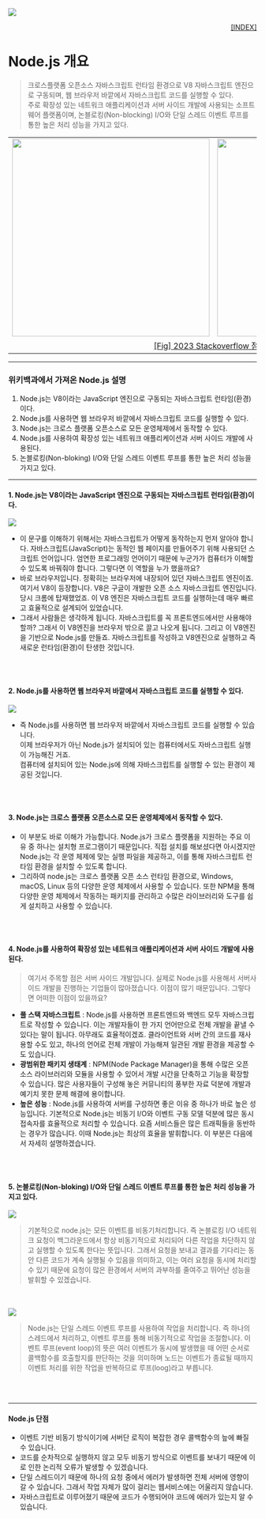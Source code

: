 <img src="../images/nodejs_logo.png">
<p style="text-align: right"> 
    <a href="../README.md">[INDEX]</a>
</p>

# Node.js 개요
> 크로스플랫폼 오픈소스 자바스크립트 런타임 환경으로 V8 자바스크립트 엔진으로 구동되며, 웹 브라우저 바깥에서 자바스크립트 코드를 실행할 수 있다. <br/>
> 주로 확장성 있는 네트워크 애플리케이션과 서버 사이드 개발에 사용되는 소프트웨어 플랫폼이며, 논블로킹(Non-blocking) I/O와 단일 스레드 이벤트 루프를 통한 높은 처리 성능을 가지고 있다.

<table border="0px" width="800">
  <tr>
    <td width="50%">
      <img src="../images/wiki_nodejs_01.png" width="400">
    </td>
    <td width="50%">
      <img src="../images/wiki_nodejs_02.png" width="400">
     </td>
  </tr>
  <tr>
    <td colspan="2" align="center">
      <a href="https://en.wikipedia.org/wiki/Node.js">
      [Fig] 2023 Stackoverflow 점유률
      </a>
    </td>
  </tr>
</table>


---
### 위키백과에서 가져온 Node.js 설명
1. Node.js는 V8이라는 JavaScript 엔진으로 구동되는 자바스크립트 런타임(환경)이다.
2. Node.js를 사용하면 웹 브라우저 바깥에서 자바스크립트 코드를 실행할 수 있다.
3. Node.js는 크로스 플랫폼 오픈소스로 모든 운영체제에서 동작할 수 있다.
4. Node.js를 사용하여 확장성 있는 네트워크 애플리케이션과 서버 사이드 개발에 사용된다.
5. 논블로킹(Non-bloking) I/O와 단일 스레드 이벤트 루프를 통한 높은 처리 성능을 가지고 있다.

---

#### 1. Node.js는 V8이라는 JavaScript 엔진으로 구동되는 자바스크립트 런타임(환경)이다.

<img src="../images/wiki_nodejs_11.png">

- 이 문구를 이해하기 위해서는 자바스크립트가 어떻게 동작하는지 먼저 알아야 합니다. 자바스크립트(JavaScript)는 동적인 웹 페이지를 만들어주기 위해 사용되던 스크립트 언어입니다. 엄연한 프로그래밍 언어이기 때문에 누군가가 컴퓨터가 이해할 수 있도록 바꿔줘야 합니다. 그렇다면 이 역할을 누가 했을까요?
- 바로 브라우저입니다. 정확히는 브라우저에 내장되어 있던 자바스크립트 엔진이죠. 여기서 V8이 등장합니다. V8은 구글이 개발한 오픈 소스 자바스크립트 엔진입니다. 당시 크롬에 탑재했었죠. 이 V8 엔진은 자바스크립트 코드를 실행하는데 매우 빠르고 효율적으로 설계되어 있었습니다.
- 그래서 사람들은 생각하게 됩니다. 자바스크립트를 꼭 프론트엔드에서만 사용해야 할까? 그래서 이 V8엔진을 브라우저 밖으로 끌고 나오게 됩니다. 그리고 이 V8엔진을 기반으로 Node.js를 만들죠. 자바스크립트를 작성하고 V8엔진으로 실행하고 즉 새로운 런타임(환경)이 탄생한 것입니다.
<br/>
<br/>

#### 2. Node.js를 사용하면 웹 브라우저 바깥에서 자바스크립트 코드를 실행할 수 있다.

<img src="../images/wiki_nodejs_12.png">

- 즉 Node.js를 사용하면 웹 브라우저 바깥에서 자바스크립트 코드를 실행할 수 있습니다. <br/>
이제 브라우저가 아닌 Node.js가 설치되어 있는 컴퓨터에서도 자바스크립트 실행이 가능해진 거죠. <br/>
컴퓨터에 설치되어 있는 Node.js에 의해 자바스크립트를 실행할 수 있는 환경이 제공된 것입니다.
<br/>
<br/>

#### 3. Node.js는 크로스 플랫폼 오픈소스로 모든 운영체제에서 동작할 수 있다.
- 이 부분도 바로 이해가 가능합니다. Node.js가 크로스 플랫폼을 지원하는 주요 이유 중 하나는 설치형 프로그램이기 때문입니다. 직접 설치를 해보셨다면 아시겠지만 Node.js는 각 운영 체제에 맞는 실행 파일을 제공하고, 이를 통해 자바스크립트 런타임 환경을 설치할 수 있도록 합니다.
- 그리하여 node.js는 크로스 플랫폼 오픈 소스 런타임 환경으로, Windows, macOS, Linux 등의 다양한 운영 체제에서 사용할 수 있습니다. 또한 NPM을 통해 다양한 운영 체제에서 작동하는 패키지를 관리하고 수많은 라이브러리와 도구를 쉽게 설치하고 사용할 수 있습니다.
<br/>
<br/>

#### 4. Node.js를 사용하여 확장성 있는 네트워크 애플리케이션과 서버 사이드 개발에 사용된다.
> 여기서 주목할 점은 서버 사이드 개발입니다. 실제로 Node.js를 사용해서 서버사이드 개발을 진행하는 기업들이 많아졌습니다. 이점이 많기 때문입니다. 그렇다면 어떠한 이점이 있을까요?

- **풀 스택 자바스크립트** : Node.js를 사용하면 프론트엔드와 백엔드 모두 자바스크립트로 작성할 수 있습니다. 이는 개발자들이 한 가지 언어만으로 전체 개발을 끝낼 수 있다는 말이 됩니다. 아무래도 효율적이겠죠. 클라이언트와 서버 간의 코드를 재사용할 수도 있고, 하나의 언어로 전체 개발이 가능해져 일관된 개발 환경을 제공할 수도 있습니다.
- **광범위한 패키지 생태계** : NPM(Node Package Manager)을 통해 수많은 오픈 소스 라이브러리와 모듈을 사용할 수 있어서 개발 시간을 단축하고 기능을 확장할 수 있습니다. 많은 사용자들이 구성해 놓은 커뮤니티의 풍부한 자료 덕분에 개발과 예기치 못한 문제 해결에 용이합니다.
- **높은 성능** : Node.js를 사용하여 서버를 구성하면 좋은 이유 중 하나가 바로 높은 성능입니다. 기본적으로 Node.js는 비동기 I/O와 이벤트 구동 모델 덕분에 많은 동시 접속자를 효율적으로 처리할 수 있습니다. 요즘 서비스들은 많은 트래픽들을 동반하는 경우가 많습니다. 이때 Node.js는 최상의 효율을 발휘합니다. 이 부분은 다음에서 자세히 설명하겠습니다.
<br/>
<br/>

#### 5. 논블로킹(Non-bloking) I/O와 단일 스레드 이벤트 루프를 통한 높은 처리 성능을 가지고 있다.

<img src="../images/wiki_nodejs_13.png">

> 기본적으로 node.js는 모든 이벤트를 비동기처리합니다. 즉 논블로킹 I/O 네트워크 요청이 백그라운드에서 항상 비동기적으로 처리되어 다른 작업을 차단하지 않고 실행할 수 있도록 한다는 뜻입니다. 그래서 요청을 보내고 결과를 기다리는 동안 다른 코드가 계속 실행될 수 있음을 의미하고, 이는 여러 요청을 동시에 처리할 수 있기 때문에 요청이 많은 환경에서 서버의 과부하를 줄여주고 뛰어난 성능을 발휘할 수 있겠습니다.
<br/>
<br/>

<img src="../images/wiki_nodejs_14.png">

> Node.js는 단일 스레드 이벤트 루프를 사용하여 작업을 처리합니다. 즉 하나의 스레드에서 처리하고, 이벤트 루프를 통해 비동기적으로 작업을 조절합니다. 이벤트 루프(event loop)의 뜻은 여러 이벤트가 동시에 발생했을 때 어떤 순서로 콜백함수를 호출할지를 판단하는 것을 의미하며 노드는 이벤트가 종료될 때까지 이벤트 처리를 위한 작업을 반복하므로 루프(loog)라고 부릅니다.
<br/>
<br/>

---
#### Node.js 단점
- 이벤트 기반 비동기 방식이기에 서버단 로직이 복잡한 경우 콜백함수의 늪에 빠질 수 있습니다.
- 코드를 순차적으로 실행하지 않고 모두 비동기 방식으로 이벤트를 보내기 때문에 이로 인한 논리적 오류가 발생할 수 있겠습니다.
- 단일 스레드이기 때문에 하나의 요청 중에서 에러가 발생하면 전체 서버에 영향이 갈 수 있습니다. 그래서 작업 자체가 많이 걸리는 웹서비스에는 어울리지 않습니다.
- 자바스크립트로 이루어졌기 때문에 코드가 수행되어야 코드에 에러가 있는지 알 수 있습니다.

